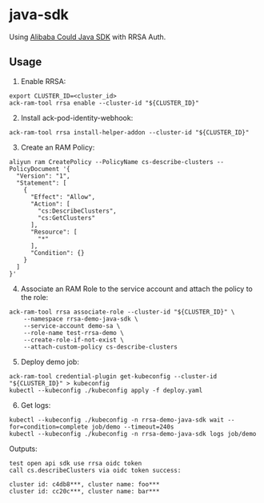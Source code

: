# java-sdk

Using [Alibaba Could Java SDK](https://github.com/aliyun/alibabacloud-java-sdk) with RRSA Auth.


## Usage

1. Enable RRSA:

```
export CLUSTER_ID=<cluster_id>
ack-ram-tool rrsa enable --cluster-id "${CLUSTER_ID}"
```

2. Install ack-pod-identity-webhook:

```
ack-ram-tool rrsa install-helper-addon --cluster-id "${CLUSTER_ID}"
```


3. Create an RAM Policy:

```
aliyun ram CreatePolicy --PolicyName cs-describe-clusters --PolicyDocument '{
  "Version": "1",
  "Statement": [
    {
      "Effect": "Allow",
      "Action": [
        "cs:DescribeClusters",
        "cs:GetClusters"
      ],
      "Resource": [
        "*"
      ],
      "Condition": {}
    }
  ]
}'
```

4. Associate an RAM Role to the service account and attach the policy to the role:

```
ack-ram-tool rrsa associate-role --cluster-id "${CLUSTER_ID}" \
    --namespace rrsa-demo-java-sdk \
    --service-account demo-sa \
    --role-name test-rrsa-demo \
    --create-role-if-not-exist \
    --attach-custom-policy cs-describe-clusters
```

5. Deploy demo job:

```
ack-ram-tool credential-plugin get-kubeconfig --cluster-id "${CLUSTER_ID}" > kubeconfig
kubectl --kubeconfig ./kubeconfig apply -f deploy.yaml
```

6. Get logs:

```
kubectl --kubeconfig ./kubeconfig -n rrsa-demo-java-sdk wait --for=condition=complete job/demo --timeout=240s
kubectl --kubeconfig ./kubeconfig -n rrsa-demo-java-sdk logs job/demo
```

Outputs:

```
test open api sdk use rrsa oidc token
call cs.describeClusters via oidc token success:

cluster id: c4db8***, cluster name: foo***
cluster id: cc20c***, cluster name: bar***

```
